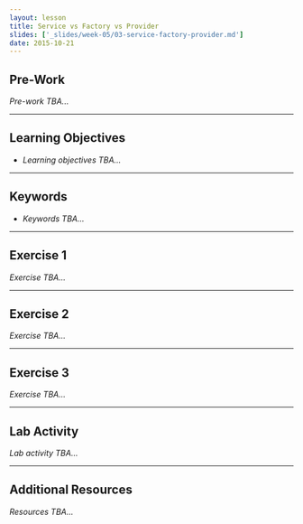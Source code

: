 ```yaml
---
layout: lesson
title: Service vs Factory vs Provider
slides: ['_slides/week-05/03-service-factory-provider.md']
date: 2015-10-21
---
```


## Pre-Work

*Pre-work TBA...*

---

## Learning Objectives

- *Learning objectives TBA...*

---

## Keywords

- *Keywords TBA...*

---

## Exercise 1

*Exercise TBA...*

---

## Exercise 2

*Exercise TBA...*

---

## Exercise 3

*Exercise TBA...*

---

## Lab Activity

*Lab activity TBA...*

---

## Additional Resources

*Resources TBA...*
